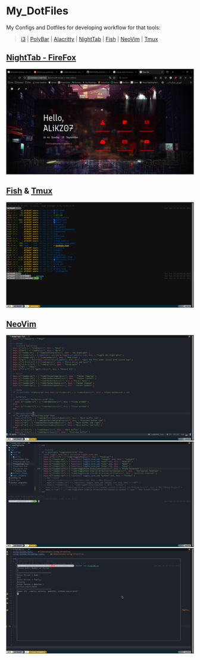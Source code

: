 # My_DotFiles
My Configs and Dotfiles for developing workflow for that tools:
> [i3](https://github.com/i3/i3)
> | [PolyBar](https://github.com/polybar/polybar)
> | [Alacritty](https://github.com/alacritty/alacritty)
> | [NightTab](https://github.com/zombieFox/nightTab)
> | [Fish](https://github.com/fish-shell/fish-shell)
> | [NeoVim](https://github.com/neovim/neovim)
> | [Tmux](https://github.com/tmux/tmux)

## [NightTab - FireFox](https://github.com/AliKZ07/My_DotFiles/blob/main/nightTab/nightTab%20backup%20-%20red%20theme%20-%20firefox.json)
![NightTab](./ScreenShots/Screenshot%20from%202022-09-18%2010-43-56.png)
## [Fish](https://github.com/AliKZ07/My_DotFiles/tree/main/fish) & [Tmux](https://github.com/AliKZ07/My_DotFiles/tree/main/tmux)
![Fish & Tmux](./ScreenShots/Screenshot%20from%202022-09-18%2010-46-52.png)
## [NeoVim](https://github.com/AliKZ07/My_DotFiles/tree/main/nvim)
![NeoVim Preview](./ScreenShots/Screenshot%20from%202022-09-18%2010-27-29.png)
![Run Terminal](./ScreenShots/Screenshot%20from%202022-09-18%2010-30-49.png)
![Flouting Terminal](./ScreenShots/Screenshot%20from%202022-09-18%2010-39-45.png)
